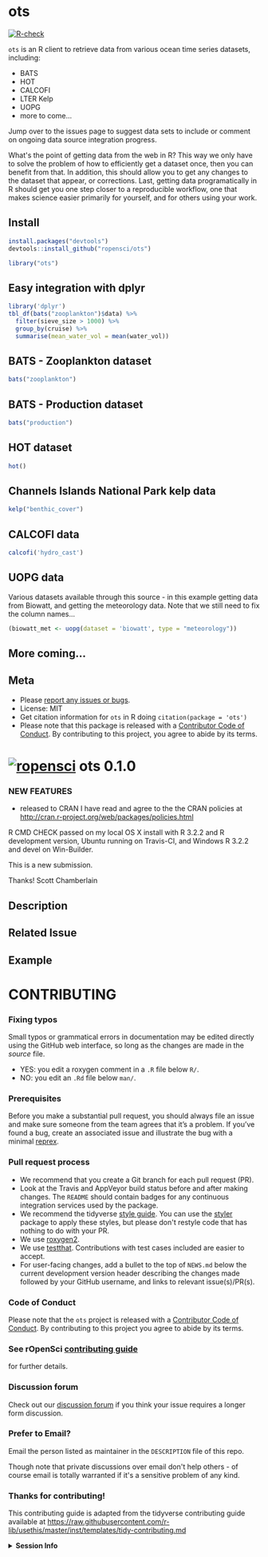 ots
===



[![R-check](https://github.com/ropensci/ots/workflows/R-check/badge.svg)](https://github.com/ropensci/ots/actions?query=workflow%3AR-check)

`ots` is an R client to retrieve data from various ocean time series datasets, including:

* BATS
* HOT
* CALCOFI
* LTER Kelp
* UOPG
* more to come...

Jump over to the issues page to suggest data sets to include or comment on ongoing data source integration progress.

What's the point of getting data from the web in R? This way we only have to solve the problem of how to efficiently get a dataset once, then you can benefit from that. In addition, this should allow you to get any changes to the dataset that appear, or corrections. Last, getting data programatically in R should get you one step closer to a reproducible workflow, one that makes science easier primarily for yourself, and for others using your work.

## Install


```r
install.packages("devtools")
devtools::install_github("ropensci/ots")
```


```r
library("ots")
```

## Easy integration with dplyr


```r
library('dplyr')
tbl_df(bats("zooplankton")$data) %>% 
  filter(sieve_size > 1000) %>% 
  group_by(cruise) %>% 
  summarise(mean_water_vol = mean(water_vol))
```

## BATS - Zooplankton dataset


```r
bats("zooplankton")
```

## BATS - Production dataset


```r
bats("production")
```

## HOT dataset


```r
hot()
```

## Channels Islands National Park kelp data


```r
kelp("benthic_cover")
```

## CALCOFI data


```r
calcofi('hydro_cast')
```

## UOPG data

Various datasets available through this source - in this example getting data from Biowatt, and getting the meteorology data. Note that we still need to fix the column names...


```r
(biowatt_met <- uopg(dataset = 'biowatt', type = "meteorology"))
```

## More coming...

## Meta

* Please [report any issues or bugs](https://github.com/ropensci/ots/issues).
* License: MIT
* Get citation information for `ots` in R doing `citation(package = 'ots')`
* Please note that this package is released with a [Contributor Code of Conduct](https://ropensci.org/code-of-conduct/). By contributing to this project, you agree to abide by its terms.

[![ropensci](https://ropensci.org/public_images/github_footer.png)](https://ropensci.org)
ots 0.1.0
===============

### NEW FEATURES

* released to CRAN
I have read and agree to the the CRAN policies at 
http://cran.r-project.org/web/packages/policies.html

R CMD CHECK passed on my local OS X install with R 3.2.2 and
R development version, Ubuntu running on Travis-CI, and Windows
R 3.2.2 and devel on Win-Builder.

This is a new submission.

Thanks! 
Scott Chamberlain
<!-- Please use a feature branch (i.e., put your work in a new branch that has a name that reflects the feature you are working on; https://docs.gitlab.com/ee/workflow/workflow.html) -->

<!-- If authentication is involved: do not share your username/password, or api keys/tokens in this pull request - most likely the maintainer will have their own equivalent key -->

<!-- If you've updated a file in the man-roxygen directory, make sure to update the man/ files by running devtools::document() or similar as .Rd files should be affected by your change -->

<!--- Provide a general summary of your changes in the Title above -->

## Description
<!--- Describe your changes in detail -->

## Related Issue
<!--- if this closes an issue make sure include e.g., "fix #4"
or similar - or if just relates to an issue make sure to mention
it like "#4" -->

## Example
<!--- if introducing a new feature or changing behavior of existing
methods/functions, include an example if possible to do in brief form -->

<!--- Did you remember to include tests? Unless you're just changing
grammar, please include new tests for your change -->

# CONTRIBUTING #

### Fixing typos

Small typos or grammatical errors in documentation may be edited directly using
the GitHub web interface, so long as the changes are made in the _source_ file.

*  YES: you edit a roxygen comment in a `.R` file below `R/`.
*  NO: you edit an `.Rd` file below `man/`.

### Prerequisites

Before you make a substantial pull request, you should always file an issue and
make sure someone from the team agrees that it’s a problem. If you’ve found a
bug, create an associated issue and illustrate the bug with a minimal 
[reprex](https://www.tidyverse.org/help/#reprex).

### Pull request process

*  We recommend that you create a Git branch for each pull request (PR).  
*  Look at the Travis and AppVeyor build status before and after making changes.
The `README` should contain badges for any continuous integration services used
by the package.  
*  We recommend the tidyverse [style guide](http://style.tidyverse.org).
You can use the [styler](https://CRAN.R-project.org/package=styler) package to
apply these styles, but please don't restyle code that has nothing to do with 
your PR.  
*  We use [roxygen2](https://cran.r-project.org/package=roxygen2).  
*  We use [testthat](https://cran.r-project.org/package=testthat). Contributions
with test cases included are easier to accept.  
*  For user-facing changes, add a bullet to the top of `NEWS.md` below the
current development version header describing the changes made followed by your
GitHub username, and links to relevant issue(s)/PR(s).

### Code of Conduct

Please note that the `ots` project is released with a
[Contributor Code of Conduct](CODE_OF_CONDUCT.md). By contributing to this
project you agree to abide by its terms.

### See rOpenSci [contributing guide](https://devguide.ropensci.org/contributingguide.html)
for further details.

### Discussion forum

Check out our [discussion forum](https://discuss.ropensci.org) if you think your issue requires a longer form discussion.

### Prefer to Email? 

Email the person listed as maintainer in the `DESCRIPTION` file of this repo.

Though note that private discussions over email don't help others - of course email is totally warranted if it's a sensitive problem of any kind.

### Thanks for contributing!

This contributing guide is adapted from the tidyverse contributing guide available at https://raw.githubusercontent.com/r-lib/usethis/master/inst/templates/tidy-contributing.md 
<!-- If authentication is involved: do not share your username/password, or api keys/tokens in this issue - most likely the maintainer will have their own equivalent key -->

<!-- Do not share screen shots of code. Share actual code in text format. -->

<!-- If this issue relates to usage of the package, whether a question, bug or similar, along with your query, please paste your devtools::session_info() or sessionInfo() into the code block below, AND include a reproducible example (consider using a "reprex" https://cran.rstudio.com/web/packages/reprex/). If not, delete all this and proceed :) -->

<details> <summary><strong>Session Info</strong></summary>

```r

```
</details>
